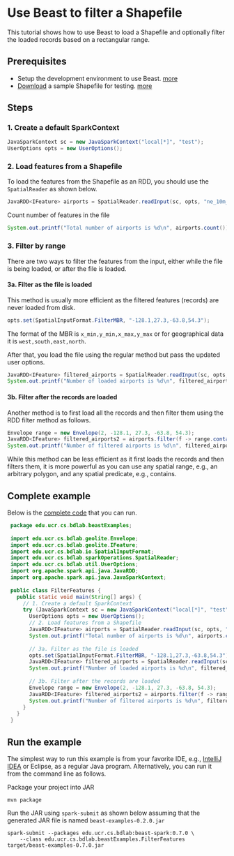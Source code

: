 # Use Beast to filter a Shapefile

This tutorial shows how to use Beast to load a Shapefile and optionally filter the loaded records based
on a rectangular range.

## Prerequisites

* Setup the development environment to use Beast. [more](setup.md)
* [Download](https://www.naturalearthdata.com/http//www.naturalearthdata.com/download/10m/cultural/ne_10m_airports.zip) a sample Shapefile for testing.
[more](https://star.cs.ucr.edu/#NE%2Fairports&center=31.41,2.03&zoom=2)

## Steps

### 1. Create a default SparkContext
```java
JavaSparkContext sc = new JavaSparkContext("local[*]", "test");
UserOptions opts = new UserOptions();
```
### 2. Load features from a Shapefile

To load the features from the Shapefile as an RDD, you should use the `SpatialReader` as shown below.

```java
JavaRDD<IFeature> airports = SpatialReader.readInput(sc, opts, "ne_10m_airports.zip", "shapefile");
```
Count number of features in the file
```java
System.out.printf("Total number of airports is %d\n", airports.count());
```
### 3. Filter by range

There are two ways to filter the features from the input, either while the file is being loaded, or after the file is loaded.

#### 3a. Filter as the file is loaded

This method is usually more efficient as the filtered features (records) are never loaded from disk.
```java
opts.set(SpatialInputFormat.FilterMBR, "-128.1,27.3,-63.8,54.3");
``` 
The format of the MBR is `x_min,y_min,x_max,y_max` or for geographical data it is `west,south,east,north`.

After that, you load the file using the regular method but pass the updated user options.
```java
JavaRDD<IFeature> filtered_airports = SpatialReader.readInput(sc, opts, "ne_10m_airports.zip", "shapefile");
System.out.printf("Number of loaded airports is %d\n", filtered_airports.count());
```    
#### 3b. Filter after the records are loaded

Another method is to first load all the records and then filter them using the RDD filter method as follows.

```java
Envelope range = new Envelope(2, -128.1, 27.3, -63.8, 54.3);
JavaRDD<IFeature> filtered_airports2 = airports.filter(f -> range.contains(f.getGeometry()));
System.out.printf("Number of filtered airports is %d\n", filtered_airports2.count());
```
While this method can be less efficient as it first loads the records and then filters them,
it is more powerful as you can use any spatial range, e.g., an arbitrary polygon, and any spatial predicate,
e.g., contains.

## Complete example

Below is the
[complete code](https://bitbucket.org/eldawy/beast-examples/src/master/src/main/java/edu/ucr/cs/bdlab/beastExamples/FilterFeatures.java)
that you can run.
```java
 package edu.ucr.cs.bdlab.beastExamples;
 
 import edu.ucr.cs.bdlab.geolite.Envelope;
 import edu.ucr.cs.bdlab.geolite.IFeature;
 import edu.ucr.cs.bdlab.io.SpatialInputFormat;
 import edu.ucr.cs.bdlab.sparkOperations.SpatialReader;
 import edu.ucr.cs.bdlab.util.UserOptions;
 import org.apache.spark.api.java.JavaRDD;
 import org.apache.spark.api.java.JavaSparkContext;
 
 public class FilterFeatures {
   public static void main(String[] args) {
     // 1. Create a default SparkContext
     try (JavaSparkContext sc = new JavaSparkContext("local[*]", "test")) {
       UserOptions opts = new UserOptions();
       // 2. Load features from a Shapefile
       JavaRDD<IFeature> airports = SpatialReader.readInput(sc, opts, "ne_10m_airports.zip", "shapefile");
       System.out.printf("Total number of airports is %d\n", airports.count());
 
       // 3a. Filter as the file is loaded
       opts.set(SpatialInputFormat.FilterMBR, "-128.1,27.3,-63.8,54.3");
       JavaRDD<IFeature> filtered_airports = SpatialReader.readInput(sc, opts, "ne_10m_airports.zip", "shapefile");
       System.out.printf("Number of loaded airports is %d\n", filtered_airports.count());
 
       // 3b. Filter after the records are loaded
       Envelope range = new Envelope(2, -128.1, 27.3, -63.8, 54.3);
       JavaRDD<IFeature> filtered_airports2 = airports.filter(f -> range.contains(f.getGeometry()));
       System.out.printf("Number of filtered airports is %d\n", filtered_airports2.count());
     }
   }
 }
```
## Run the example

The simplest way to run this example is from your favorite IDE, e.g., [IntelliJ IDEA](https://www.jetbrains.com/idea/)
or Eclipse, as a regular Java program.
Alternatively, you can run it from the command line as follows.

Package your project into JAR

    mvn package

Run the JAR using `spark-submit` as shown below assuming that the generated JAR file is named `beast-examples-0.2.0.jar`

```shell
spark-submit --packages edu.ucr.cs.bdlab:beast-spark:0.7.0 \
    --class edu.ucr.cs.bdlab.beastExamples.FilterFeatures target/beast-examples-0.7.0.jar
```